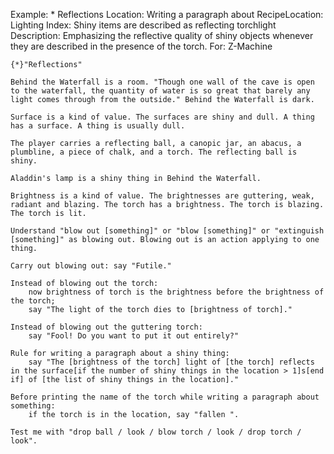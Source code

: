 Example: * Reflections
Location: Writing a paragraph about
RecipeLocation: Lighting
Index: Shiny items are described as reflecting torchlight
Description: Emphasizing the reflective quality of shiny objects whenever they are described in the presence of the torch.
For: Z-Machine

  

``` inform7
{*}"Reflections"

Behind the Waterfall is a room. "Though one wall of the cave is open to the waterfall, the quantity of water is so great that barely any light comes through from the outside." Behind the Waterfall is dark.

Surface is a kind of value. The surfaces are shiny and dull. A thing has a surface. A thing is usually dull.

The player carries a reflecting ball, a canopic jar, an abacus, a plumbline, a piece of chalk, and a torch. The reflecting ball is shiny.

Aladdin's lamp is a shiny thing in Behind the Waterfall.

Brightness is a kind of value. The brightnesses are guttering, weak, radiant and blazing. The torch has a brightness. The torch is blazing. The torch is lit.

Understand "blow out [something]" or "blow [something]" or "extinguish [something]" as blowing out. Blowing out is an action applying to one thing.

Carry out blowing out: say "Futile."

Instead of blowing out the torch:
	now brightness of torch is the brightness before the brightness of the torch;
	say "The light of the torch dies to [brightness of torch]."

Instead of blowing out the guttering torch:
	say "Fool! Do you want to put it out entirely?"

Rule for writing a paragraph about a shiny thing:
	say "The [brightness of the torch] light of [the torch] reflects in the surface[if the number of shiny things in the location > 1]s[end if] of [the list of shiny things in the location]."

Before printing the name of the torch while writing a paragraph about something:
	if the torch is in the location, say "fallen ".

Test me with "drop ball / look / blow torch / look / drop torch / look".
```

